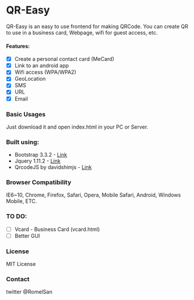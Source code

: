 # QR-Easy
QR-Easy is an easy to use frontend for making QRCode.
You can create QR to use in a business card, Webpage, wifi for guest access, etc.

#### Features:
- [x] Create a personal contact card (MeCard)
- [x] Link to an android app
- [x] Wifi access (WPA/WPA2)
- [x] GeoLocation
- [x] SMS
- [x] URL
- [x] Email

### Basic Usages

Just download it and open index.html in your PC or Server.

### Built using:
* Bootstrap 3.3.2 - [Link](http://getbootstrap.com/)
* Jquery 1.11.2 - [Link](http://jquery.com/)
* QrcodeJS by davidshimjs - [Link](https://github.com/davidshimjs/qrcodejs)

### Browser Compatibility
IE6~10, Chrome, Firefox, Safari, Opera, Mobile Safari, Android, Windows Mobile, ETC.

### TO DO:
- [ ] Vcard - Business Card (vcard.html)
- [ ] Better GUI

### License
MIT License

### Contact
twitter @RomelSan
